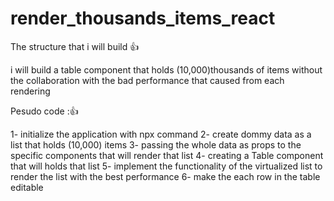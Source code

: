 # render_thousands_items_react

The structure that i will build 👍

i will build a table component that holds (10,000)thousands of items without the collaboration with the bad performance that caused from each rendering  

Pesudo code :👍

1- initialize the application with npx command 
2- create dommy data as a list that holds (10,000) items 
3- passing the whole data as props to the specific components that will render that list 
4- creating a Table component that will holds that list 
5- implement the functionality of the virtualized list to render the list with the best performance 
6- make the each row in the table editable 